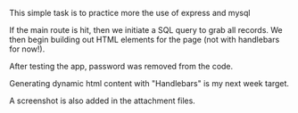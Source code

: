 This simple task is to practice more the use of express and mysql

If the main route is hit, then we initiate a SQL query to grab all records. We then begin building out HTML elements for the page (not with handlebars for now!). 

After testing the app, password was removed from the code.

Generating dynamic html content with "Handlebars" is my next week target.

A screenshot is also added in the attachment files.